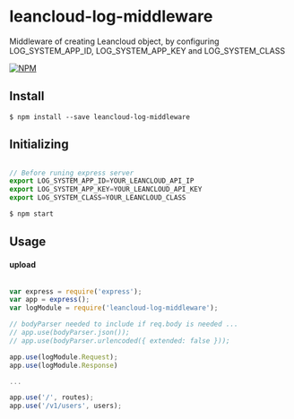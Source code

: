# leancloud-log-middleware

Middleware of creating Leancloud object, by configuring LOG_SYSTEM_APP_ID, LOG_SYSTEM_APP_KEY and LOG_SYSTEM_CLASS

[![NPM](https://nodei.co/npm/leancloud-log-middleware.png?downloads=true&downloadRank=true)](https://www.npmjs.com/package/leancloud-log-middleware)


## Install

```
$ npm install --save leancloud-log-middleware
```

## Initializing

```js

// Before runing express server
export LOG_SYSTEM_APP_ID=YOUR_LEANCLOUD_API_IP
export LOG_SYSTEM_APP_KEY=YOUR_LEANCLOUD_API_KEY
export LOG_SYSTEM_CLASS=YOUR_LEANCLOUD_CLASS

$ npm start
```

## Usage
#### upload
```js

var express = require('express');
var app = express();
var logModule = require('leancloud-log-middleware');

// bodyParser needed to include if req.body is needed ...
// app.use(bodyParser.json());
// app.use(bodyParser.urlencoded({ extended: false }));

app.use(logModule.Request);
app.use(logModule.Response)

...

app.use('/', routes);
app.use('/v1/users', users);

```